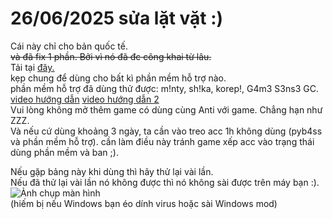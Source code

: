 # 26/06/2025 sửa lặt vặt :)
Cái này chỉ cho bản quốc tế.
<br>
~~và đã fix 1 phần. Bởi vì nó đã đc công khai từ lâu.~~
<br>
Tải tại [đây.](https://github.com/Lai-Hoang/GameShitOffAnti/releases/download/asd/wtfBypassLoVcl.zip)
<br>
kẹp chung để dùng cho bất kì phần mềm hỗ trợ nào.
<br>
phần mềm hỗ trợ đã dùng thử được: m!nty, sh!ka, korep!, G4m3 S3ns3 GC.
<br>
[video hướng dẫn](https://streamable.com/c5zu1k) [video hướng dẫn 2](https://streamable.com/o7ewm6)
<br>
Vui lòng không mở thêm game có dùng cùng Anti với game. Chẳng hạn như ZZZ.
<br>
Và nếu cứ dùng khoảng 3 ngày, ta cần vào treo acc 1h không dùng (pyb4ss và phần mềm hỗ trợ). cần làm điều này tránh game xếp acc vào trạng thái dùng phần mềm và ban ;).
<br>

Nếu gặp bảng này khi dùng thì hãy thử lại vài lần.
<br>
Nếu đã thử lại vài lần nó không được thì nó không sài được trên máy bạn :).
<br>
![Ảnh chụp màn hình](https://i.ibb.co/k2JFtm7Z/erroeoe.png)
<br>
(hiếm bị nếu Windows bạn éo dính virus hoặc sài Windows mod)
<br>
